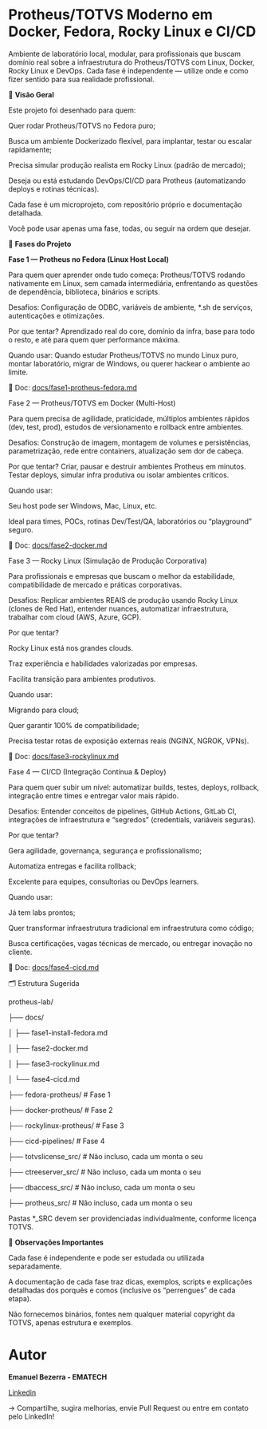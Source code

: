 # Protheus/TOTVS Moderno em Docker, Fedora, Rocky Linux e CI/CD
Ambiente de laboratório local, modular, para profissionais que buscam domínio real sobre a infraestrutura do Protheus/TOTVS com Linux, Docker, Rocky Linux e DevOps.
Cada fase é independente — utilize onde e como fizer sentido para sua realidade profissional.

🚩 **Visão Geral**

Este projeto foi desenhado para quem:

Quer rodar Protheus/TOTVS no Fedora puro;

Busca um ambiente Dockerizado flexível, para implantar, testar ou escalar rapidamente;

Precisa simular produção realista em Rocky Linux (padrão de mercado);

Deseja ou está estudando DevOps/CI/CD para Protheus (automatizando deploys e rotinas técnicas).

Cada fase é um microprojeto, com repositório próprio e documentação detalhada.

Você pode usar apenas uma fase, todas, ou seguir na ordem que desejar.

🧩 **Fases do Projeto**

**Fase 1 — Protheus no Fedora (Linux Host Local)**

Para quem quer aprender onde tudo começa: Protheus/TOTVS rodando nativamente em Linux, sem camada intermediária, enfrentando as questões de dependência, biblioteca, binários e scripts.

Desafios: Configuração de ODBC, variáveis de ambiente, *.sh de serviços, autenticações e otimizações.

Por que tentar? Aprendizado real do core, domínio da infra, base para todo o resto, e até para quem quer performance máxima.

Quando usar: Quando estudar Protheus/TOTVS no mundo Linux puro, montar laboratório, migrar de Windows, ou querer hackear o ambiente ao limite.

📄 Doc: [docs/fase1-protheus-fedora.md](https://github.com/efbtecnologia/protheus-linux-docker/blob/main/docs/fase1-protheus-fedora.md)


Fase 2 — Protheus/TOTVS em Docker (Multi-Host)

Para quem precisa de agilidade, praticidade, múltiplos ambientes rápidos (dev, test, prod), estudos de versionamento e rollback entre ambientes.

Desafios: Construção de imagem, montagem de volumes e persistências, parametrização, rede entre containers, atualização sem dor de cabeça.

Por que tentar? Criar, pausar e destruir ambientes Protheus em minutos. Testar deploys, simular infra produtiva ou isolar ambientes críticos.

Quando usar:

Seu host pode ser Windows, Mac, Linux, etc.

Ideal para times, POCs, rotinas Dev/Test/QA, laboratórios ou “playground” seguro.

📄 Doc: [docs/fase2-docker.md](https://github.com/efbtecnologia/protheus-linux-docker/blob/main/docs/fase2-docker.md)

Fase 3 — Rocky Linux (Simulação de Produção Corporativa)

Para profissionais e empresas que buscam o melhor da estabilidade, compatibilidade de mercado e práticas corporativas.

Desafios: Replicar ambientes REAIS de produção usando Rocky Linux (clones de Red Hat), entender nuances, automatizar infraestrutura, trabalhar com cloud (AWS, Azure, GCP).

Por que tentar?

Rocky Linux está nos grandes clouds.

Traz experiência e habilidades valorizadas por empresas.

Facilita transição para ambientes produtivos.

Quando usar:

Migrando para cloud;

Quer garantir 100% de compatibilidade;

Precisa testar rotas de exposição externas reais (NGINX, NGROK, VPNs).

📄 Doc: [docs/fase3-rockylinux.md](https://github.com/efbtecnologia/protheus-linux-docker/blob/main/docs/fase3-rockylinux.md)

Fase 4 — CI/CD (Integração Contínua & Deploy)

Para quem quer subir um nível: automatizar builds, testes, deploys, rollback, integração entre times e entregar valor mais rápido.

Desafios: Entender conceitos de pipelines, GitHub Actions, GitLab CI, integrações de infraestrutura e “segredos” (credentials, variáveis seguras).

Por que tentar?

Gera agilidade, governança, segurança e profissionalismo;

Automatiza entregas e facilita rollback;

Excelente para equipes, consultorias ou DevOps learners.

Quando usar:

Já tem labs prontos;

Quer transformar infraestrutura tradicional em infraestrutura como código;

Busca certificações, vagas técnicas de mercado, ou entregar inovação no cliente.

📄 Doc: [docs/fase4-cicd.md](https://github.com/efbtecnologia/protheus-linux-docker/blob/main/docs/fase4-cicd.md)

🗂️ Estrutura Sugerida

protheus-lab/

├── docs/

│   ├── fase1-install-fedora.md

│   ├── fase2-docker.md

│   ├── fase3-rockylinux.md

│   └── fase4-cicd.md

├── fedora-protheus/           # Fase 1

├── docker-protheus/           # Fase 2

├── rockylinux-protheus/       # Fase 3

├── cicd-pipelines/            # Fase 4

├── totvslicense_src/          # Não incluso, cada um monta o seu

├── ctreeserver_src/           # Não incluso, cada um monta o seu

├── dbaccess_src/              # Não incluso, cada um monta o seu

├── protheus_src/              # Não incluso, cada um monta o seu

Pastas *_SRC devem ser providenciadas individualmente, conforme licença TOTVS.

📌 **Observações Importantes**

Cada fase é independente e pode ser estudada ou utilizada separadamente.

A documentação de cada fase traz dicas, exemplos, scripts e explicações detalhadas dos porquês e comos (inclusive os “perrengues” de cada etapa).

Não fornecemos binários, fontes nem qualquer material copyright da TOTVS, apenas estrutura e exemplos.

# Autor

**Emanuel Bezerra - EMATECH**

[Linkedin](www.linkedin.com/in/emanuel-fbezerra)

→ Compartilhe, sugira melhorias, envie Pull Request ou entre em contato pelo LinkedIn!
